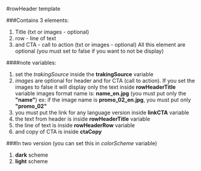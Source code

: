 #rowHeader template

###Contains 3 elements:

1. Title (txt or images - optional)
2. row - line of text
3. and CTA - call to action (txt or images - optional)
All this element are optional (you must set to false if you want to not be display)

####note variables:

1. set the *trakingSource* inside the **trakingSource** variable
2. *images* are optional for header and for CTA (call to action). If you set the images to false it will display only the text inside **rowHeaderTitle** variable
	images format name is:
		**name_en.jpg** (you must put only the **"name"**)
		ex: if the image name is **promo_02_en.jpg**, you must put only **"promo_02"**
3. you must put the link for any language version inside **linkCTA** variable
4. the text from header is inside **rowHeaderTitle** variable
5. the line of text is inside **rowHeaderRow** variable
6. and copy of CTA is inside **ctaCopy**

###In two version (you can set this in *colorScheme* variable)

1. **dark** scheme
2. **light** scheme